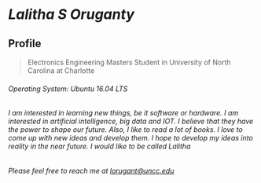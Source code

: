 #  _Lalitha S Oruganty_
## Profile
> Electronics Engineering Masters Student in University of North Carolina at Charlotte
###### Operating System: Ubuntu 16.04 LTS
###### I am interested in learning new things, be it software or hardware. I am interested in artificial intelligence, big data and IOT. I believe that they have the power to shape our future. Also, I like to read a lot of books. I love to come up with new ideas and develop them. I hope to develop my ideas into reality in the near future. I would like to be called Lalitha
###### Please feel free to reach me at <lorugant@uncc.edu>
